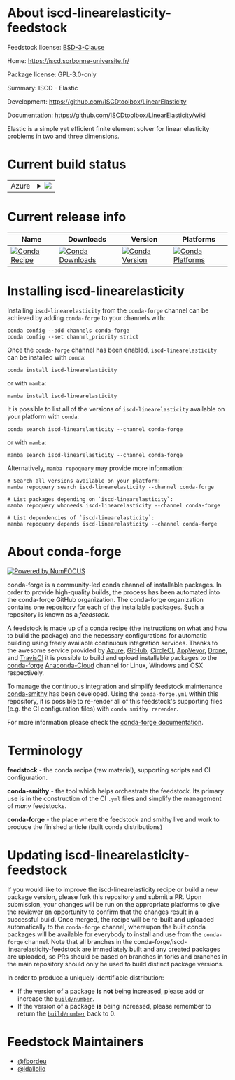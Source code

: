 About iscd-linearelasticity-feedstock
=====================================

Feedstock license: [BSD-3-Clause](https://github.com/conda-forge/iscd-linearelasticity-feedstock/blob/main/LICENSE.txt)

Home: https://iscd.sorbonne-universite.fr/

Package license: GPL-3.0-only

Summary: ISCD - Elastic

Development: https://github.com/ISCDtoolbox/LinearElasticity

Documentation: https://github.com/ISCDtoolbox/LinearElasticity/wiki

Elastic is a simple yet efficient finite element solver for linear elasticity problems in two and three dimensions.


Current build status
====================


<table>
    
  <tr>
    <td>Azure</td>
    <td>
      <details>
        <summary>
          <a href="https://dev.azure.com/conda-forge/feedstock-builds/_build/latest?definitionId=18963&branchName=main">
            <img src="https://dev.azure.com/conda-forge/feedstock-builds/_apis/build/status/iscd-linearelasticity-feedstock?branchName=main">
          </a>
        </summary>
        <table>
          <thead><tr><th>Variant</th><th>Status</th></tr></thead>
          <tbody><tr>
              <td>linux_64</td>
              <td>
                <a href="https://dev.azure.com/conda-forge/feedstock-builds/_build/latest?definitionId=18963&branchName=main">
                  <img src="https://dev.azure.com/conda-forge/feedstock-builds/_apis/build/status/iscd-linearelasticity-feedstock?branchName=main&jobName=linux&configuration=linux%20linux_64_" alt="variant">
                </a>
              </td>
            </tr><tr>
              <td>osx_64</td>
              <td>
                <a href="https://dev.azure.com/conda-forge/feedstock-builds/_build/latest?definitionId=18963&branchName=main">
                  <img src="https://dev.azure.com/conda-forge/feedstock-builds/_apis/build/status/iscd-linearelasticity-feedstock?branchName=main&jobName=osx&configuration=osx%20osx_64_" alt="variant">
                </a>
              </td>
            </tr>
          </tbody>
        </table>
      </details>
    </td>
  </tr>
</table>

Current release info
====================

| Name | Downloads | Version | Platforms |
| --- | --- | --- | --- |
| [![Conda Recipe](https://img.shields.io/badge/recipe-iscd--linearelasticity-green.svg)](https://anaconda.org/conda-forge/iscd-linearelasticity) | [![Conda Downloads](https://img.shields.io/conda/dn/conda-forge/iscd-linearelasticity.svg)](https://anaconda.org/conda-forge/iscd-linearelasticity) | [![Conda Version](https://img.shields.io/conda/vn/conda-forge/iscd-linearelasticity.svg)](https://anaconda.org/conda-forge/iscd-linearelasticity) | [![Conda Platforms](https://img.shields.io/conda/pn/conda-forge/iscd-linearelasticity.svg)](https://anaconda.org/conda-forge/iscd-linearelasticity) |

Installing iscd-linearelasticity
================================

Installing `iscd-linearelasticity` from the `conda-forge` channel can be achieved by adding `conda-forge` to your channels with:

```
conda config --add channels conda-forge
conda config --set channel_priority strict
```

Once the `conda-forge` channel has been enabled, `iscd-linearelasticity` can be installed with `conda`:

```
conda install iscd-linearelasticity
```

or with `mamba`:

```
mamba install iscd-linearelasticity
```

It is possible to list all of the versions of `iscd-linearelasticity` available on your platform with `conda`:

```
conda search iscd-linearelasticity --channel conda-forge
```

or with `mamba`:

```
mamba search iscd-linearelasticity --channel conda-forge
```

Alternatively, `mamba repoquery` may provide more information:

```
# Search all versions available on your platform:
mamba repoquery search iscd-linearelasticity --channel conda-forge

# List packages depending on `iscd-linearelasticity`:
mamba repoquery whoneeds iscd-linearelasticity --channel conda-forge

# List dependencies of `iscd-linearelasticity`:
mamba repoquery depends iscd-linearelasticity --channel conda-forge
```


About conda-forge
=================

[![Powered by
NumFOCUS](https://img.shields.io/badge/powered%20by-NumFOCUS-orange.svg?style=flat&colorA=E1523D&colorB=007D8A)](https://numfocus.org)

conda-forge is a community-led conda channel of installable packages.
In order to provide high-quality builds, the process has been automated into the
conda-forge GitHub organization. The conda-forge organization contains one repository
for each of the installable packages. Such a repository is known as a *feedstock*.

A feedstock is made up of a conda recipe (the instructions on what and how to build
the package) and the necessary configurations for automatic building using freely
available continuous integration services. Thanks to the awesome service provided by
[Azure](https://azure.microsoft.com/en-us/services/devops/), [GitHub](https://github.com/),
[CircleCI](https://circleci.com/), [AppVeyor](https://www.appveyor.com/),
[Drone](https://cloud.drone.io/welcome), and [TravisCI](https://travis-ci.com/)
it is possible to build and upload installable packages to the
[conda-forge](https://anaconda.org/conda-forge) [Anaconda-Cloud](https://anaconda.org/)
channel for Linux, Windows and OSX respectively.

To manage the continuous integration and simplify feedstock maintenance
[conda-smithy](https://github.com/conda-forge/conda-smithy) has been developed.
Using the ``conda-forge.yml`` within this repository, it is possible to re-render all of
this feedstock's supporting files (e.g. the CI configuration files) with ``conda smithy rerender``.

For more information please check the [conda-forge documentation](https://conda-forge.org/docs/).

Terminology
===========

**feedstock** - the conda recipe (raw material), supporting scripts and CI configuration.

**conda-smithy** - the tool which helps orchestrate the feedstock.
                   Its primary use is in the construction of the CI ``.yml`` files
                   and simplify the management of *many* feedstocks.

**conda-forge** - the place where the feedstock and smithy live and work to
                  produce the finished article (built conda distributions)


Updating iscd-linearelasticity-feedstock
========================================

If you would like to improve the iscd-linearelasticity recipe or build a new
package version, please fork this repository and submit a PR. Upon submission,
your changes will be run on the appropriate platforms to give the reviewer an
opportunity to confirm that the changes result in a successful build. Once
merged, the recipe will be re-built and uploaded automatically to the
`conda-forge` channel, whereupon the built conda packages will be available for
everybody to install and use from the `conda-forge` channel.
Note that all branches in the conda-forge/iscd-linearelasticity-feedstock are
immediately built and any created packages are uploaded, so PRs should be based
on branches in forks and branches in the main repository should only be used to
build distinct package versions.

In order to produce a uniquely identifiable distribution:
 * If the version of a package **is not** being increased, please add or increase
   the [``build/number``](https://docs.conda.io/projects/conda-build/en/latest/resources/define-metadata.html#build-number-and-string).
 * If the version of a package **is** being increased, please remember to return
   the [``build/number``](https://docs.conda.io/projects/conda-build/en/latest/resources/define-metadata.html#build-number-and-string)
   back to 0.

Feedstock Maintainers
=====================

* [@fbordeu](https://github.com/fbordeu/)
* [@ldallolio](https://github.com/ldallolio/)

